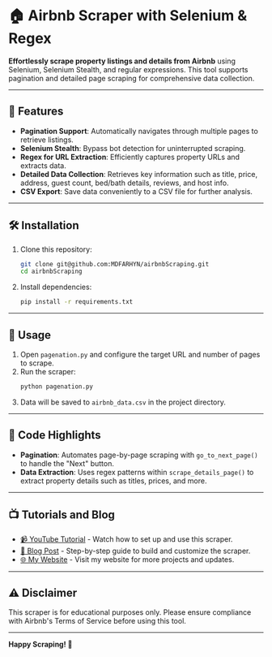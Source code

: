 # 🏠 Airbnb Scraper with Selenium & Regex

**Effortlessly scrape property listings and details from Airbnb** using Selenium, Selenium Stealth, and regular expressions. This tool supports pagination and detailed page scraping for comprehensive data collection.

---

## 🚀 Features

- **Pagination Support**: Automatically navigates through multiple pages to retrieve listings.
- **Selenium Stealth**: Bypass bot detection for uninterrupted scraping.
- **Regex for URL Extraction**: Efficiently captures property URLs and extracts data.
- **Detailed Data Collection**: Retrieves key information such as title, price, address, guest count, bed/bath details, reviews, and host info.
- **CSV Export**: Save data conveniently to a CSV file for further analysis.

---

## 🛠️ Installation

1. Clone this repository:
   ```bash
   git clone git@github.com:MDFARHYN/airbnbScraping.git
   cd airbnbScraping
   ```
2. Install dependencies:
   ```bash
   pip install -r requirements.txt
   ```

---

## 📖 Usage

1. Open `pagenation.py` and configure the target URL and number of pages to scrape.
2. Run the scraper:
   ```bash
   python pagenation.py
   ```
3. Data will be saved to `airbnb_data.csv` in the project directory.

---

## 📄 Code Highlights

- **Pagination**: Automates page-by-page scraping with `go_to_next_page()` to handle the "Next" button.
- **Data Extraction**: Uses regex patterns within `scrape_details_page()` to extract property details such as titles, prices, and more.

---

## 📺 Tutorials and Blog

- [📹 YouTube Tutorial](https://youtube.com) - Watch how to set up and use this scraper.
- [📝 Blog Post](https://rayobyte.com/community/scraping-project/airbnb-web-scraping-with-python-extract-listings-and-pricing-data/) - Step-by-step guide to build and customize the scraper.
- [🌐 My Website](https://farhyn.com/) - Visit my website for more projects and updates.

---

## ⚠️ Disclaimer

This scraper is for educational purposes only. Please ensure compliance with Airbnb's Terms of Service before using this tool.

---

**Happy Scraping! 🚀**
